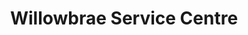 ---
title: "Willowbrae Service Centre"
url: /edinburgh/willowbrae-service-centre/
shop: electronics
---